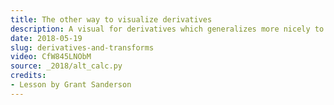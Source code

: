 ```yaml
---
title: The other way to visualize derivatives
description: A visual for derivatives which generalizes more nicely to topics beyond calculus.  Thinking of a function as a transformation, the derivative measure how much that function locally stretches or squishes a given region.
date: 2018-05-19
slug: derivatives-and-transforms
video: CfW845LNObM
source: _2018/alt_calc.py
credits:
- Lesson by Grant Sanderson
---
```

